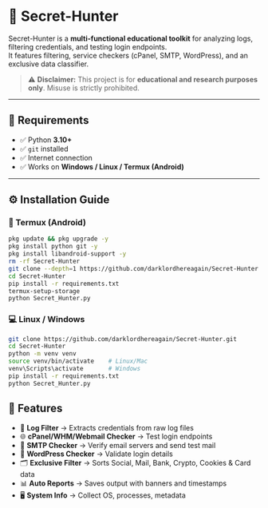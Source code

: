 # 🔐 Secret-Hunter

Secret-Hunter is a **multi-functional educational toolkit** for analyzing logs, filtering credentials, and testing login endpoints.  
It features filtering, service checkers (cPanel, SMTP, WordPress), and an exclusive data classifier.  

> ⚠️ **Disclaimer:** This project is for **educational and research purposes only**. Misuse is strictly prohibited.  

---

## 🧰 Requirements  

- ✅ Python **3.10+**  
- ✅ `git` installed  
- ✅ Internet connection  
- ✅ Works on **Windows / Linux / Termux (Android)**  

---

## ⚙️ Installation Guide  

### 📱 Termux (Android)  
```bash
pkg update && pkg upgrade -y
pkg install python git -y
pkg install libandroid-support -y
rm -rf Secret-Hunter
git clone --depth=1 https://github.com/darklordhereagain/Secret-Hunter
cd Secret-Hunter
pip install -r requirements.txt
termux-setup-storage
python Secret_Hunter.py
```

### 💻 Linux / Windows  
```bash
git clone https://github.com/darklordhereagain/Secret-Hunter.git
cd Secret-Hunter
python -m venv venv
source venv/bin/activate    # Linux/Mac
venv\Scripts\activate       # Windows
pip install -r requirements.txt
python Secret_Hunter.py
```

## 🚀 Features  

- 📂 **Log Filter** → Extracts credentials from raw log files  
- 🌐 **cPanel/WHM/Webmail Checker** → Test login endpoints  
- 📧 **SMTP Checker** → Verify email servers and send test mail  
- 🔑 **WordPress Checker** → Validate login details  
- 🗂️ **Exclusive Filter** → Sorts Social, Mail, Bank, Crypto, Cookies & Card data  
- 📊 **Auto Reports** → Saves output with banners and timestamps  
- 🖥️ **System Info** → Collect OS, processes, metadata  
